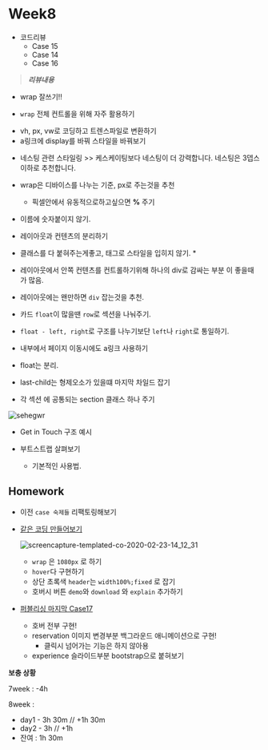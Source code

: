 # Week8

+ 코드리뷰
  + Case 15
  + Case 14
  + Case 16

> ***리뷰내용***

+ wrap 잘쓰기!!

+ `wrap`  전체 컨트롤을 위해 자주 활용하기

- vh, px, vw로 코딩하고 트렌스파일로 변환하기
- a링크에 display를 바꿔 스타일을 바꿔보기

+ 네스팅 관련 스타일링 >> 케스케이팅보다 네스팅이 더 강력합니다. 네스팅은 3뎁스 이하로 추천합니다.
+ wrap은 디바이스를 나누는 기준, px로 주는것을 추천
  + 픽셀안에서 유동적으로하고싶으면 **%** 주기
+ 이름에 숫자붙이지 않기.

+ 레이아웃과 컨텐츠의 분리하기

+ 클래스를 다 붙혀주는게좋고, 태그로 스타일을 입히지 않기. *
+ 레이아웃에서 안쪽 컨텐츠를 컨트롤하기위해 하나의 div로 감싸는 부분 이 좋을때가 많음.
+ 레이아웃에는 왠만하면 `div` 잡는것을 추천.
+ 카드 `float`이 많을땐 `row`로 섹션을 나눠주기.
+ `float - left, right`로 구조를 나누기보단 `left`나 `right`로 통일하기.

+ 내부에서 페이지 이동시에도 a링크 사용하기
+ float는 분리.
+ last-child는 형제오소가 있을떄 마지막 차일드 잡기
+ 각 섹션 에 공통되는 section 클래스 하나 주기

![sehegwr](https://user-images.githubusercontent.com/33567964/75104272-86f51a00-564a-11ea-8193-1394f273aa7b.png)

+ Get in Touch 구조 예시



+ 부트스트랩 살펴보기
  + 기본적인 사용법.



## Homework



+ 이전 `case 숙제들` 리팩토링해보기

+ [같은 코딩 만들어보기](https://templated.co/)

  ![screencapture-templated-co-2020-02-23-14_12_31](https://user-images.githubusercontent.com/33567964/75104182-231e2180-5649-11ea-824e-4ecfc4e7fa95.png)

  + `wrap` 은 `1080px` 로 하기
  +  `hover`다 구현하기
  + 상단 초록색 `header`는 `width100%;fixed` 로 잡기
  + 호버시 버튼 `demo`와 `download` 와 `explain` 추가하기

+ [퍼블리싱 마지막 Case17](https://metsa-karuizawa.com/)

  + 호버 전부 구현!
  + reservation  이미지 변경부분 백그라운드 애니메이션으로 구현!
    + 클릭시 넘어가는 기능은 하지 않아용
  + experience 슬라이드부분 bootstrap으로 붙혀보기



**보충 상황**

7week : -4h

8week : 

+ day1 - 3h 30m // +1h 30m
+ day2 - 3h // +1h
+ 잔여 : 1h 30m

